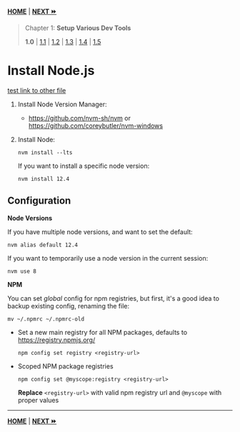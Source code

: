 **[HOME](./index.md)** | **[NEXT ⏩](./4360112c-f735-4dac-8f06-e8386bcd1ffd.md)**

> Chapter 1: **Setup Various Dev Tools**
>
> **1.0** |
[1.1](./4360112c-f735-4dac-8f06-e8386bcd1ffd.md) |
[1.2](./134d9622-bae1-47f6-bec6-8dac5da9d798.md) |
[1.3](./990aef78-054d-44cf-bee1-fe2bad77c363.md) |
[1.4](./b2a09cea-b1a5-48c3-a3fe-e1b50c724df3.md) |
[1.5](./05a2257b-3588-49e4-94ab-b77ef53d512a.md)

# Install Node.js

[test link to other file](./990aef78-054d-44cf-bee1-fe2bad77c363.md)

1. Install Node Version Manager:

    - https://github.com/nvm-sh/nvm or
      https://github.com/coreybutler/nvm-windows

2. Install Node:

    ```
    nvm install --lts
    ```
    
    If you want to install a specific node version:
    
    ```
    nvm install 12.4
    ```

## Configuration

**Node Versions**

If you have multiple node versions, and want to set the default:

```
nvm alias default 12.4
```

If you want to temporarily use a node version in the current session:
```
nvm use 8
```

**NPM**

You can set _global_ config for npm registries, but first, it's a good idea to
backup existing config, renaming the file:

```
mv ~/.npmrc ~/.npmrc-old
```

- Set a new main registry for all NPM packages, defaults to
  https://registry.npmjs.org/

    ```
    npm config set registry <registry-url>
    ```


- Scoped NPM package registries

    ```
    npm config set @myscope:registry <registry-url>
    ```
    **Replace** `<registry-url>` with valid npm registry url and `@myscope` with
    proper values


---

**[HOME](./index.md)** | **[NEXT ⏩](./4360112c-f735-4dac-8f06-e8386bcd1ffd.md)**

